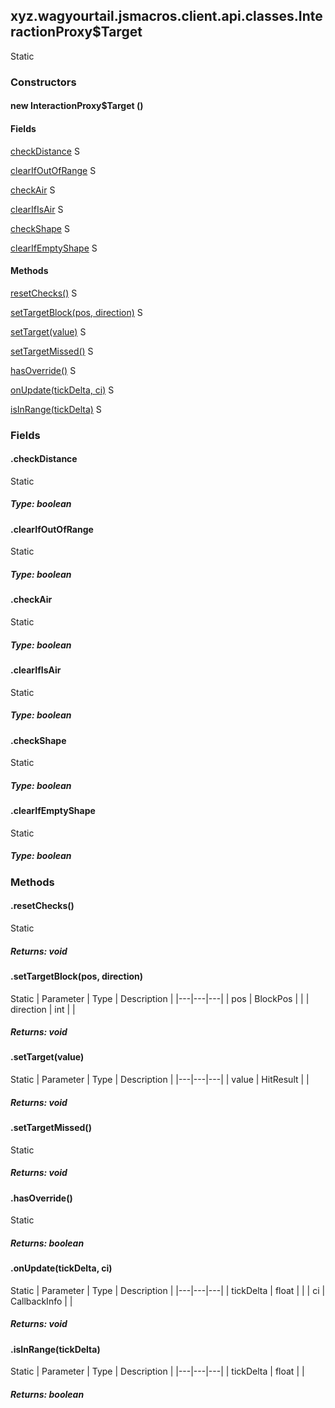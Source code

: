 

xyz.wagyourtail.jsmacros.client.api.classes.InteractionProxy$Target
-------------------------------------------------------------------

Static
#### 

### Constructors

#### new InteractionProxy$Target ()




#### Fields

[checkDistance](1.9.2/)
S


[clearIfOutOfRange](1.9.2/)
S


[checkAir](1.9.2/)
S


[clearIfIsAir](1.9.2/)
S


[checkShape](1.9.2/)
S


[clearIfEmptyShape](1.9.2/)
S



#### Methods

[resetChecks()](#resetChecks-)
S


[setTargetBlock(pos, direction)](#setTargetBlock-BlockPos-int-)
S


[setTarget(value)](#setTarget-HitResult-)
S


[setTargetMissed()](#setTargetMissed-)
S


[hasOverride()](#hasOverride-)
S


[onUpdate(tickDelta, ci)](#onUpdate-float-CallbackInfo-)
S


[isInRange(tickDelta)](#isInRange-float-)
S



### Fields

#### .checkDistance

Static

##### Type: boolean



#### .clearIfOutOfRange

Static

##### Type: boolean



#### .checkAir

Static

##### Type: boolean



#### .clearIfIsAir

Static

##### Type: boolean



#### .checkShape

Static

##### Type: boolean



#### .clearIfEmptyShape

Static

##### Type: boolean



### Methods

#### .resetChecks()

Static

##### Returns: void



#### .setTargetBlock(pos, direction)

Static
| Parameter | Type | Description |
|---|---|---|
| pos | BlockPos |  |
| direction | int |  |

##### Returns: void



#### .setTarget(value)

Static
| Parameter | Type | Description |
|---|---|---|
| value | HitResult |  |

##### Returns: void



#### .setTargetMissed()

Static

##### Returns: void



#### .hasOverride()

Static

##### Returns: boolean



#### .onUpdate(tickDelta, ci)

Static
| Parameter | Type | Description |
|---|---|---|
| tickDelta | float |  |
| ci | CallbackInfo |  |

##### Returns: void



#### .isInRange(tickDelta)

Static
| Parameter | Type | Description |
|---|---|---|
| tickDelta | float |  |

##### Returns: boolean




